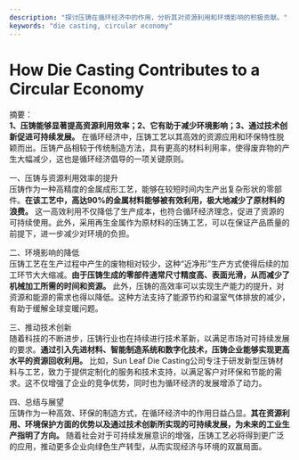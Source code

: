 ```yaml
---
description: "探讨压铸在循环经济中的作用，分析其对资源利用和环境影响的积极贡献。"
keywords: "die casting, circular economy"
---
```

# How Die Casting Contributes to a Circular Economy

摘要：  
**1、压铸能够显著提高资源利用效率；2、它有助于减少环境影响；3、通过技术创新促进可持续发展。** 在循环经济中，压铸工艺以其高效的资源应用和环保特性脱颖而出。压铸产品相较于传统制造方法，具有更高的材料利用率，使得废弃物的产生大幅减少，这也是循环经济倡导的一项关键原则。

一、压铸与资源利用效率的提升  
压铸作为一种高精度的金属成形工艺，能够在较短时间内生产出复杂形状的零部件。**在该工艺中，高达90%的金属材料能够被有效利用，极大地减少了原材料的浪费。** 这一高效利用不仅降低了生产成本，也符合循环经济理念，促进了资源的可持续使用。此外，采用再生金属作为原材料的压铸工艺，可以在保证产品质量的前提下，进一步减少对环境的负担。

二、环境影响的降低  
压铸工艺在生产过程中产生的废物相对较少，这种“近净形”生产方式使得后续的加工环节大大缩减。**由于压铸生成的零部件通常尺寸精度高、表面光滑，从而减少了机械加工所需的时间和资源。** 此外，压铸的高效率可以实现生产能力的提升，对资源和能源的需求也得以降低。这种方法支持了能源节约和温室气体排放的减少，有助于缓解全球变暖问题。

三、推动技术创新  
随着科技的不断进步，压铸行业也在持续进行技术革新，以满足市场对可持续发展的要求。**通过引入先进材料、智能制造系统和数字化技术，压铸企业能够实现更高水平的资源回收利用。** 比如，Sun Leaf Die Casting公司专注于研发新型压铸材料与工艺，致力于提供定制化的服务和技术支持，以满足客户对环保和节能的需求。这不仅增强了企业的竞争优势，同时也为循环经济的发展增添了动力。

四、总结与展望  
压铸作为一种高效、环保的制造方式，在循环经济中的作用日益凸显。**其在资源利用、环境保护方面的优势以及通过技术创新所实现的可持续发展，为未来的工业生产指明了方向。** 随着社会对于可持续发展意识的增强，压铸工艺必将得到更广泛的应用，推动更多企业向绿色生产转型，从而实现经济与环境的双赢局面。

